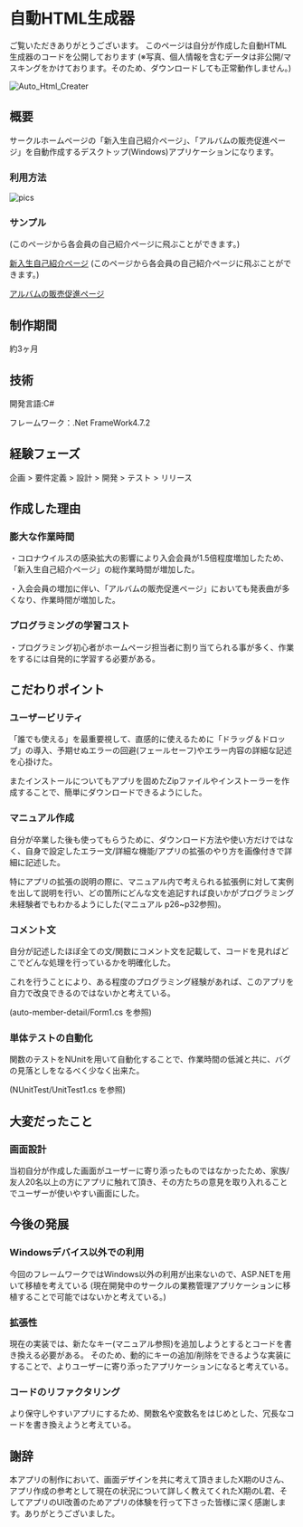 # 自動HTML生成器
ご覧いただきありがとうございます。 このページは自分が作成した自動HTML生成器のコードを公開しております
(※写真、個人情報を含むデータは非公開/マスキングをかけております。そのため、ダウンロードしても正常動作しません。)


![Auto_Html_Creater](https://github.com/aoto2025recruit/AutoHTML_Creater/assets/151368384/afdc5f1b-0b06-4074-a08e-cde76a224c75)


## 概要
サークルホームページの「新入生自己紹介ページ」、「アルバムの販売促進ページ」を自動作成するデスクトップ(Windows)アプリケーションになります。

### 利用方法
![pics](https://github.com/aoto2025recruit/AutoHTML_Creater/assets/151368384/06d5d391-957f-4027-89e3-bad43bf10adc)

### サンプル

(このページから各会員の自己紹介ページに飛ぶことができます。)

[新入生自己紹介ページ](http://www.otomidori.at-ninja.jp/members.html) (このページから各会員の自己紹介ページに飛ぶことができます。)



[アルバムの販売促進ページ](http://www.otomidori.at-ninja.jp/works.html)

## 制作期間
約3ヶ月

## 技術
開発言語:C#

フレームワーク：.Net FrameWork4.7.2

## 経験フェーズ
企画 > 要件定義 > 設計 > 開発 > テスト > リリース

## 作成した理由
### 膨大な作業時間
・コロナウイルスの感染拡大の影響により入会会員が1.5倍程度増加したため、「新入生自己紹介ページ」の総作業時間が増加した。

・入会会員の増加に伴い、「アルバムの販売促進ページ」においても発表曲が多くなり、作業時間が増加した。

### プログラミングの学習コスト
・プログラミング初心者がホームページ担当者に割り当てられる事が多く、作業をするには自発的に学習する必要がある。


## こだわりポイント
### ユーザービリティ
「誰でも使える」を最重要視して、直感的に使えるために「ドラッグ＆ドロップ」の導入、予期せぬエラーの回避(フェールセーフ)やエラー内容の詳細な記述を心掛けた。

またインストールについてもアプリを固めたZipファイルやインストーラーを作成することで、簡単にダウンロードできるようにした。

### マニュアル作成
自分が卒業した後も使ってもらうために、ダウンロード方法や使い方だけではなく、自身で設定したエラー文/詳細な機能/アプリの拡張のやり方を画像付きで詳細に記述した。

特にアプリの拡張の説明の際に、マニュアル内で考えられる拡張例に対して実例を出して説明を行い、どの箇所にどんな文を追記すれば良いかがプログラミング未経験者でもわかるようにした(マニュアル p26~p32参照)。


### コメント文
自分が記述したほぼ全ての文/関数にコメント文を記載して、コードを見ればどこでどんな処理を行っているかを明確化した。

これを行うことにより、ある程度のプログラミング経験があれば、このアプリを自力で改良できるのではないかと考えている。

(auto-member-detail/Form1.cs を参照)

### 単体テストの自動化
関数のテストをNUnitを用いて自動化することで、作業時間の低減と共に、バグの見落としをなるべく少なく出来た。

(NUnitTest/UnitTest1.cs を参照)

## 大変だったこと
### 画面設計
当初自分が作成した画面がユーザーに寄り添ったものではなかったため、家族/友人20名以上の方にアプリに触れて頂き、その方たちの意見を取り入れることでユーザーが使いやすい画面にした。


## 今後の発展
### Windowsデバイス以外での利用
今回のフレームワークではWindows以外の利用が出来ないので、ASP.NETを用いて移植を考えている
(現在開発中のサークルの業務管理アプリケーションに移植することで可能ではないかと考えている。)

### 拡張性
現在の実装では、新たなキー(マニュアル参照)を追加しようとするとコードを書き換える必要がある。
そのため、動的にキーの追加/削除をできるような実装にすることで、よりユーザーに寄り添ったアプリケーションになると考えている。

### コードのリファクタリング
より保守しやすいアプリにするため、関数名や変数名をはじめとした、冗長なコードを書き換えようと考えている。

## 謝辞
本アプリの制作において、画面デザインを共に考えて頂きましたX期のUさん、アプリ作成の参考として現在の状況について詳しく教えてくれたX期のL君、そしてアプリのUI改善のためアプリの体験を行って下さった皆様に深く感謝します。ありがとうございました。

